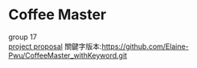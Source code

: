 # Coffee Master
group 17<br>
[project proposal](https://docs.google.com/document/d/1Mo54w-9lO0IDJ0kDCCDQ8dzizOmQ1NsGlb9IUHwlHHQ/edit?usp=sharing)
關鍵字版本:https://github.com/Elaine-Pwu/CoffeeMaster_withKeyword.git
